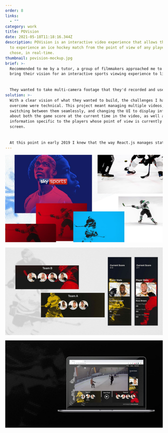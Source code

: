 ```yaml
---
order: 8
links:
  - ""
category: work
title: POVision
date: 2021-05-18T11:18:16.344Z
description: POVision is an interactive video experience that allows the viewer
  to experience an ice hockey match from the point of view of any player they
  chose, in real-time.
thumbnail: povision-mockup.jpg
brief: >-
  Recommended to me by a tutor, a group of filmmakers approached me to help
  bring their vision for an interactive sports viewing experience to life. 


  They wanted to take multi-camera footage that they'd recorded and use it to create an environment in which the viewer can choose a specific player from whose viewpoint they wanted to watch, when they wanted.
solution: >-
  With a clear vision of what they wanted to build, the challenges I had to
  overcome were technical. This project meant managing multiple videos,
  switching between them seamlessly, and changing the UI to display information
  about both the game score at the current time in the video, as well as
  information specific to the players whose point of view is currently on
  screen. 


  At this point in early 2019 I knew that the way React.js manages state would be perfect, I just didn't know how to use it. I went from no previous experience using React to deploying POVision in the space of two weeks, ultimately building something that was proudly displayed as part of the filmmakers final year degree show.
---
```

![Moodboard for POVision showing ice hockey players](moodboard.jpg)

![Interface elements from the POVision website](player-stats.jpg)

![The POVision interface shown on a laptop](laptop.jpg)